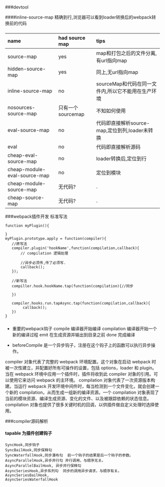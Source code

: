 ###devtool

####inline-source-map 精确到行,浏览器可以看到loader转换后的webpack转换前的代码


###

|name|had source map|tips|
|:----|:----|:----|
|source-map|yes|map和打包之后的文件分离,有url指向map|
|hidden-source-map|yes|同上,无url指向map|
|inline-source-map|no|sourceMap和代码在同一文件内,所以它不能用在生产环境|
|nosources-source-map|只有一个sourcemap|不知如何使用|
|eval-source-map|no|代码即直接解析source-map,定位到列,loader未转换|
|eval|no|代码即直接解析源码|
|cheap-eval-source-map|no|loader转换后,定位到行|
|cheap-module-eval-source-map|no|定位到模块|
|cheap-module-source-map|无代码?|.|
|cheap-source-map|无代码?|.|


###webpack插件开发
标准写法
```
function myPlugin(){

}
myPlugin.prototype.apply = function(compiler){
   //原写法
   compiler.plugin('hookName',function(compilation,callback){
       // compilation 逻辑处理

       //异步必须传,传了必须写.
       callback();
   });

   //新写法
   compiller.hook.hookName.tap(function(compilation){//同步

   })

   compiler.hooks.run.tapAsync.tap(function(compilation,callback){
        callback();
   })
}
```

###
- 重要的webpack钩子
compile 编译器开始编译
compilation 编译器开始一个新的编译过程
emit 在生成资源并输出到目录之前
done 完成编译

- beforeCompile 是一个异步钩子，注册在这个钩子上的函数可以执行异步操作。

compiler 对象代表了完整的 webpack 环境配置。这个对象在启动 webpack 时被一次性建立，并配置好所有可操作的设置，包括 options，loader 和 plugin。当在 webpack 环境中应用一个插件时，插件将收到此 compiler 对象的引用。可以使用它来访问 webpack 的主环境。
compilation 对象代表了一次资源版本构建。当运行 webpack 开发环境中间件时，每当检测到一个文件变化，就会创建一个新的 compilation，从而生成一组新的编译资源。一个 compilation 对象表现了当前的模块资源、编译生成资源、变化的文件、以及被跟踪依赖的状态信息。compilation 对象也提供了很多关键时机的回调，以供插件做自定义处理时选择使用。

###compiler源码解析

#### tapable 为插件创建钩子
    SyncHook,同步钩子
    SyncBailHook,同步保释勾
    SyncWaterfallHook,同步瀑布勾  前一个钩子的结果是后一个钩子的参数。
    AsyncParallelHook,异步并行勾 并行调用，与顺序无关。
    AsyncParallelBailHook, 异步并行保释勾
    AsyncSeriesHook,异步系列勾  同步的调用异步请求，与顺序有关。
    AsyncSeriesBailHook,
    AsyncSeriesWaterfallHook 

    